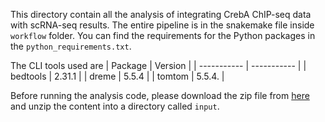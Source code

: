 This directory contain all the analysis of integrating CrebA ChIP-seq data with scRNA-seq results. The entire pipeline is in the snakemake file inside `workflow` folder. You can find the requirements for the Python packages in the `python_requirements.txt`. 

The CLI tools used are 
| Package     | Version     |
| ----------- | ----------- |
| bedtools    | 2.31.1      |
| dreme       | 5.5.4       |
| tomtom      | 5.5.4.      |


Before running the analysis code, please download the zip file from [here]() and unzip the content into a directory called `input`. 
